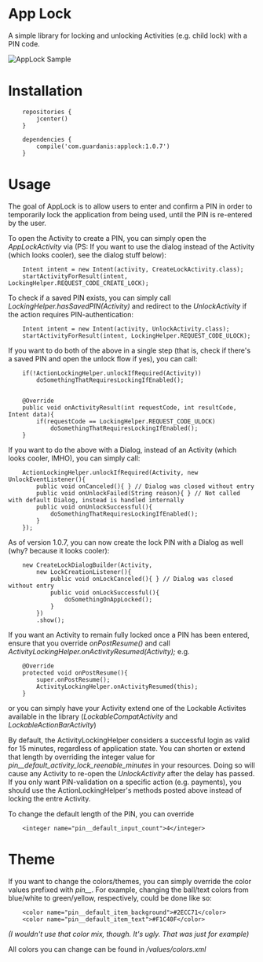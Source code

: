 # App Lock

A simple library for locking and unlocking Activities (e.g. child lock) with a PIN code. 

![AppLock Sample](https://github.com/mattsilber/applock/raw/master/applock.gif)

# Installation

```
    repositories {
        jcenter()
    }

    dependencies {
        compile('com.guardanis:applock:1.0.7')
    }
```


# Usage

The goal of AppLock is to allow users to enter and confirm a PIN in order to temporarily lock the application from being used, until the PIN is re-entered by the user. 

To open the Activity to create a PIN, you can simply open the *AppLockActivity* via (PS: If you want to use the dialog instead of the Activity (which looks cooler), see the dialog stuff below):

```
    Intent intent = new Intent(activity, CreateLockActivity.class);
    startActivityForResult(intent, LockingHelper.REQUEST_CODE_CREATE_LOCK);
```

To check if a saved PIN exists, you can simply call *LockingHelper.hasSavedPIN(Activity)* and redirect to the *UnlockActivity* if the action requires PIN-authentication:

```
    Intent intent = new Intent(activity, UnlockActivity.class);
    startActivityForResult(intent, LockingHelper.REQUEST_CODE_ULOCK);    
```

If you want to do both of the above in a single step (that is, check if there's a saved PIN and open the unlock flow if yes), you can call:

```
    if(!ActionLockingHelper.unlockIfRequired(Activity))
        doSomethingThatRequiresLockingIfEnabled();


    @Override
    public void onActivityResult(int requestCode, int resultCode, Intent data){
        if(requestCode == LockingHelper.REQUEST_CODE_ULOCK)
            doSomethingThatRequiresLockingIfEnabled();
    }

```

If you want to do the above with a Dialog, instead of an Activity (which looks cooler, IMHO), you can simply call:

```
    ActionLockingHelper.unlockIfRequired(Activity, new UnlockEventListener(){
        public void onCanceled(){ } // Dialog was closed without entry
        public void onUnlockFailed(String reason){ } // Not called with default Dialog, instead is handled internally
        public void onUnlockSuccessful(){
            doSomethingThatRequiresLockingIfEnabled();
        }
    });
```

As of version 1.0.7, you can now create the lock PIN with a Dialog as well (why? because it looks cooler):
```
    new CreateLockDialogBuilder(Activity, 
        new LockCreationListener(){
            public void onLockCanceled(){ } // Dialog was closed without entry
            public void onLockSuccessful(){
                doSomethingOnAppLocked();
            }
        })
        .show();
```

If you want an Activity to remain fully locked once a PIN has been entered, ensure that you override *onPostResume()* and call *ActivityLockingHelper.onActivityResumed(Activity);* e.g.

```
    @Override
    protected void onPostResume(){
        super.onPostResume();
        ActivityLockingHelper.onActivityResumed(this);
    }
```

or you can simply have your Activity extend one of the Lockable Activites available in the library (*LockableCompatActivity* and *LockableActionBarActivity*)

By default, the ActivityLockingHelper considers a successful login as valid for 15 minutes, regardless of application state. You can shorten or extend that length by overriding the integer value for *pin__default_activity_lock_reenable_minutes* in your resources. Doing so will cause any Activity to re-open the *UnlockActivity* after the delay has passed. If you only want PIN-validation on a specific action (e.g. payments), you should use the ActionLockingHelper's methods posted above instead of locking the entre Activity.

To change the default length of the PIN, you can override

```
    <integer name="pin__default_input_count">4</integer>
```


# Theme

If you want to change the colors/themes, you can simply override the color values prefixed with *pin__*. For example, changing the ball/text colors from blue/white to green/yellow, respectively, could be done like so:

```
    <color name="pin__default_item_background">#2ECC71</color>
    <color name="pin__default_item_text">#F1C40F</color>
```

*(I wouldn't use that color mix, though. It's ugly. That was just for example)*

All colors you can change can be found in */values/colors.xml*

